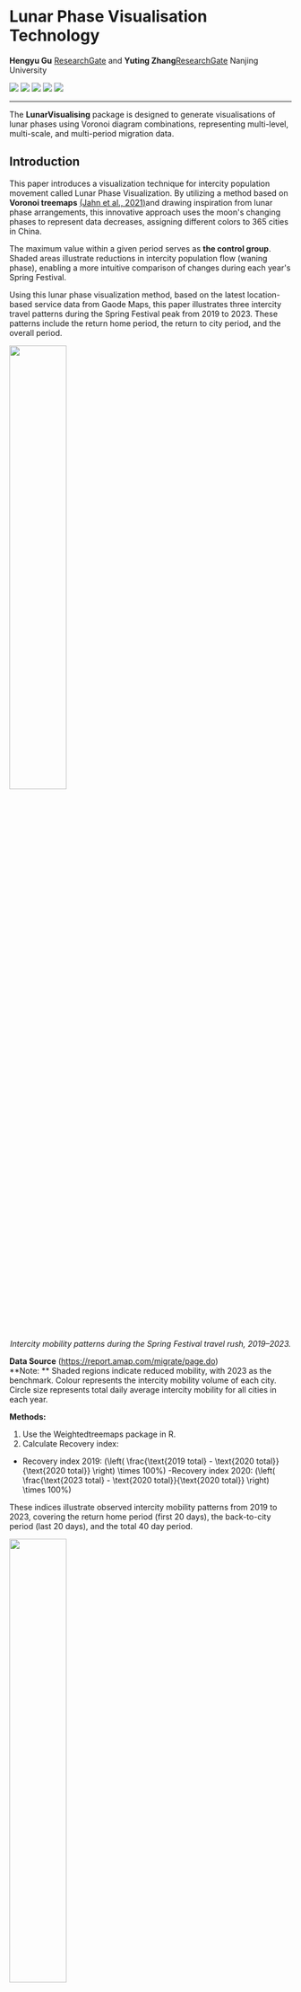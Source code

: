 
# Lunar Phase Visualisation Technology

**Hengyu Gu** [ResearchGate](https://www.researchgate.net/profile/Hengyu-Gu) and **Yuting Zhang**[ResearchGate](https://www.researchgate.net/profile/Yu-Zhang-1116)  Nanjing University <br />

<p>

<img src="https://img.shields.io/badge/multi-hierarchical-ee3437">

<img src="https://img.shields.io/badge/multi-scale-0081c1">

<img src="https://img.shields.io/badge/multi-temporal-9d55a2">
 
<img src="https://img.shields.io/badge/migration-data-0bae57">
 
<img src="https://img.shields.io/badge/Lunar-phases-2e95a0">

</p>


------------------------------------------------------------------------

The **LunarVisualising** package is designed to generate visualisations of lunar phases using Voronoi diagram combinations, representing multi-level, multi-scale, and multi-period migration data.

## Introduction

This paper introduces a visualization technique for intercity population movement called Lunar Phase Visualization. By utilizing a method based on **Voronoi treemaps** [(Jahn et al., 2021)](https://github.com/m-jahn/WeightedTreemaps)and drawing inspiration from lunar phase arrangements, this innovative approach uses the moon's changing phases to represent data decreases, assigning different colors to 365 cities in China.

The maximum value within a given period serves as **the control group**. Shaded areas illustrate reductions in intercity population flow (waning phase), enabling a more intuitive comparison of changes during each year's Spring Festival.

Using this lunar phase visualization method, based on the latest location-based service data from Gaode Maps, this paper illustrates three intercity travel patterns during the Spring Festival peak from 2019 to 2023. These patterns include the return home period, the return to city period, and the overall period.

<p float="center">
  <img src="https://github.com/YutingZhang1/LunarVisualising/blob/master/Lunar_phases_Visualisation.png.jpg" width=45% height=45% />
</p>
<p align="center"><i>Intercity mobility patterns during the Spring Festival travel rush, 2019–2023.</i></p>


**Data Source** (https://report.amap.com/migrate/page.do)   
**Note: ** Shaded regions indicate reduced mobility, with 2023 as the benchmark. Colour represents the intercity mobility volume of each city. Circle size represents total daily average intercity mobility for all cities in each year.

**Methods:**
1. Use the Weightedtreemaps package in R.
2. Calculate Recovery index: 
- Recovery index 2019: \(\left( \frac{\text{2019 total} - \text{2020 total}}{\text{2020 total}} \right) \times 100\%\)
 -Recovery index 2020: \(\left( \frac{\text{2023 total} - \text{2020 total}}{\text{2020 total}} \right) \times 100\%\)

These indices illustrate observed intercity mobility patterns from 2019 to 2023, covering the return home period (first 20 days), the back-to-city period (last 20 days), and the total 40 day period.

<p float="center">
  <img src="https://github.com/YutingZhang1/LunarVisualising/blob/master/Single_Lunarphases.png" width=45% height=45% />
</p>
<p align="center"><i>Single_Lunar phases Visualision_diagram, 2022.</i></p>
**Zoomed View:** Taking the return home period in 2022 as an example, the grey shaded area represents the reduced average mobility compared to 2023. Among the four municipalities, Chongqing had the largest average mobility among municipalities in 2022, with significant movement in Guangzhou, Dongguan, Foshan, Shenzhen, Suzhou, and Chengdu during the return home period.

## Installation

Use the following code in R for installation:

```r
devtools::install_github("YutingZhang1/LunarVisualising", force=TRUE)
```

## Data Format
| City                                   | Prov    | m      |
|----------------------------------------|---------|--------|
| Aba Tibetan and Qiang Autonomous Prefecture | Sichuan | 151971 |
| Aksu Area                             | Xinjiang| 59673  |
| Aral                                   | Xinjiang| 16538  |
| Alxa League                            | Inner Mor| 61437  |
| Altay Region                          | Xinjiang| 19955  |
| Ngari Area                            | Tibet   | 738    |
| Ankang                                 | Shaanxi | 498643 |
| Anqing                                 | Anhui   | 1490926|
| Anshun                                 | Guizhou | 835726 |
| Anyang                                 | Henan   | 909789 |
| Anshan                                 | Liaoning| 478499 |
| Bayannur                               | Inner Mor| 112539 |


- `city` for the first level
- `prov` for the second level
- `m` represents the population flow for each city

## Usage

### Required Parameters:

```r
# Input five years of data
df1 = read.csv("s1.csv")
# Save PNG for each year, comparing size relative to the year with maximum total flow. This step requires manual calculation in advance, e.g., 2 for 2019.
saveTreemapPNG(tm1, "tm1_2019.png", 2, sizes_matrix[1, 1], sizes_matrix[1, 2])  # 2019
```

### Optional Parameters:

- `color_level`: Input the level, e.g., 2
- `seed`: Initializes the random seed for graphical patterns. Different seed numbers produce different patterns. Setting the same seed ensures the same pattern in each iteration.
- `error_tol`: The allowable error rate between actual and theoretical polygon sizes. The smaller the value, the more precise. Default is 0.01.
- `maxIteration`: Maximum number of iterations. The higher the number, the greater the probability of convergence. Default is 10000. Lower `error_tol` and higher `maxIteration` require higher computational performance.

### Colour Palettes:

- **Lunar Shades:**

```r
custom_pal_1 <- sequential_hcl(
  n = 20,
  h = c(-46, 78),
  c = c(61, 78, 54),
  l = c(60, 91),
  power = c(0.8, 1),
  rev = TRUE
)
```

- **Black and White Shades:**

```r
custom_pal_2 <- sequential_hcl(
  n = 34,
  h = c(-46, 78),
  c = c(0, 0),
  l = c(75, 82),
  power = c(0.8, 1),
  rev = TRUE
)
```

- **Heatmap Gradient:**

```r
custom_pal_3 <- diverging_hcl(
  n = 7,
  h = c(340, 128),
  c = c(60, 80),
  l = c(75, 97),
  power = c(0.8, 1.5),
  rev = TRUE
)
```

### Example Operations:

```r
# Input data for each year
df1 = read.csv("s1.csv")
#...
df5 = read.csv("s5.csv")

# Create Voronoi treemap
create_treemap <- function(data) {
  voronoiTreemap(
    data = data,
    levels = c("prov", "city"),
    cell_size = "re_size",
    custom_color = "m",
    shape = "circle",
    positioning = c("regular", "clustered_by_area"),
    maxIteration = 80,
    error_tol = 0.001,
    seed = 31
  )
}

tm1 <- create_treemap(df1)
#...
tm5 <- create_treemap(df5)

# Save as PNG file
saveTreemapPNG <- function(treemap, filename, label_size, width, height) {
  png(filename, width = width, height = height, units = "cm", res = 1000)
  drawTreemap(
    treemap,
    color_palette = custom_pal_1,
    color_type = "custom_color",
    color_level = 2,
    label_level = c(1, 2),
    label_size = label_size,
    label_color = "black",
    border_size = c(3, 1.5),
    border_color = gray(0.6),
    #legend = TRUE,
    position = c(1, 1)
  )
  dev.off()
}

# Save PNG for each year, setting relative size
saveTreemapPNG(tm1, "tm1_2019.png", 2, sizes_matrix[1, 1], sizes_matrix[1, 2])  # 2019
#...
saveTreemapPNG(tm5, "tm1_2023.png", 2.2, sizes_matrix[5, 1], sizes_matrix[5, 2])  # 2023
```

## Citation

Please cite using this form (APA for example):

Gu, H., & Zhang, Y. (2024). Visualising intercity mobility patterns during China’s Spring Festival travel rush under the COVID-19 pandemic. *Regional Studies, Regional Science, 11*(1), 471–473. https://doi.org/10.1080/21681376.2024.2375012

## Acknowledgements

This package is built on pioneering work by [Michael Jahn (2021)](https://github.com/m-jahn/WeightedTreemaps) and [Hengyu Gu (2022)](https://github.com/HengyuGu1994/MigrationKaleidoscope), which made the creation of Lunar phases visualisation possible. Based on their original treemap version, this package integrates Voronoi treemaps with innovative shaded diagrams to better illustrate the values of each component. We sincerely thank them for their generous contributions and dedication.



